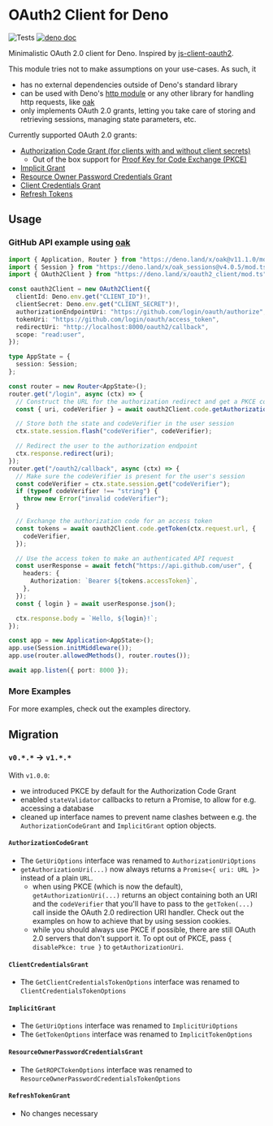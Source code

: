 # OAuth2 Client for Deno

![Tests](https://github.com/cmd-johnson/deno-oauth2-client/workflows/Tests/badge.svg)
[![deno doc](https://doc.deno.land/badge.svg)](https://doc.deno.land/https/raw.githubusercontent.com/cmd-johnson/deno-oauth2-client/master/mod.ts)

Minimalistic OAuth 2.0 client for Deno. Inspired by
[js-client-oauth2](https://github.com/mulesoft/js-client-oauth2/).

This module tries not to make assumptions on your use-cases. As such, it

- has no external dependencies outside of Deno's standard library
- can be used with Deno's [http module](https://deno.land/std@0.71.0/http) or
  any other library for handling http requests, like
  [oak](https://deno.land/x/oak)
- only implements OAuth 2.0 grants, letting you take care of storing and
  retrieving sessions, managing state parameters, etc.

Currently supported OAuth 2.0 grants:

- [Authorization Code Grant (for clients with and without client secrets)](https://www.rfc-editor.org/rfc/rfc6749#section-4.1)
  - Out of the box support for
    [Proof Key for Code Exchange (PKCE)](https://www.rfc-editor.org/rfc/rfc7636)
- [Implicit Grant](https://www.rfc-editor.org/rfc/rfc6749#section-4.2)
- [Resource Owner Password Credentials Grant](https://www.rfc-editor.org/rfc/rfc6749#section-4.3)
- [Client Credentials Grant](https://www.rfc-editor.org/rfc/rfc6749#section-4.4)
- [Refresh Tokens](https://www.rfc-editor.org/rfc/rfc6749#section-6)

## Usage

### GitHub API example using [oak](https://deno.land/x/oak)

```ts
import { Application, Router } from "https://deno.land/x/oak@v11.1.0/mod.ts";
import { Session } from "https://deno.land/x/oak_sessions@v4.0.5/mod.ts";
import { OAuth2Client } from "https://deno.land/x/oauth2_client/mod.ts";

const oauth2Client = new OAuth2Client({
  clientId: Deno.env.get("CLIENT_ID")!,
  clientSecret: Deno.env.get("CLIENT_SECRET")!,
  authorizationEndpointUri: "https://github.com/login/oauth/authorize",
  tokenUri: "https://github.com/login/oauth/access_token",
  redirectUri: "http://localhost:8000/oauth2/callback",
  scope: "read:user",
});

type AppState = {
  session: Session;
};

const router = new Router<AppState>();
router.get("/login", async (ctx) => {
  // Construct the URL for the authorization redirect and get a PKCE codeVerifier
  const { uri, codeVerifier } = await oauth2Client.code.getAuthorizationUri();

  // Store both the state and codeVerifier in the user session
  ctx.state.session.flash("codeVerifier", codeVerifier);

  // Redirect the user to the authorization endpoint
  ctx.response.redirect(uri);
});
router.get("/oauth2/callback", async (ctx) => {
  // Make sure the codeVerifier is present for the user's session
  const codeVerifier = ctx.state.session.get("codeVerifier");
  if (typeof codeVerifier !== "string") {
    throw new Error("invalid codeVerifier");
  }

  // Exchange the authorization code for an access token
  const tokens = await oauth2Client.code.getToken(ctx.request.url, {
    codeVerifier,
  });

  // Use the access token to make an authenticated API request
  const userResponse = await fetch("https://api.github.com/user", {
    headers: {
      Authorization: `Bearer ${tokens.accessToken}`,
    },
  });
  const { login } = await userResponse.json();

  ctx.response.body = `Hello, ${login}!`;
});

const app = new Application<AppState>();
app.use(Session.initMiddleware());
app.use(router.allowedMethods(), router.routes());

await app.listen({ port: 8000 });
```

### More Examples

For more examples, check out the examples directory.

## Migration

### `v0.*.*` -> `v1.*.*`

With `v1.0.0`:

- we introduced PKCE by default for the Authorization Code Grant
- enabled `stateValidator` callbacks to return a Promise, to allow for e.g.
  accessing a database
- cleaned up interface names to prevent name clashes between e.g. the
  `AuthorizationCodeGrant` and `ImplicitGrant` option objects.

#### `AuthorizationCodeGrant`

- The `GetUriOptions` interface was renamed to `AuthorizationUriOptions`
- `getAuthorizationUri(...)` now always returns a `Promise<{ uri: URL }>`
  instead of a plain `URL`.
  - when using PKCE (which is now the default), `getAuthorizationUri(...)`
    returns an object containing both an URI and the `codeVerifier` that you'll
    have to pass to the `getToken(...)` call inside the OAuth 2.0 redirection
    URI handler. Check out the examples on how to achieve that by using session
    cookies.
  - while you should always use PKCE if possible, there are still OAuth 2.0
    servers that don't support it. To opt out of PKCE, pass
    `{ disablePkce: true }` to `getAuthorizationUri`.

#### `ClientCredentialsGrant`

- The `GetClientCredentialsTokenOptions` interface was renamed to
  `ClientCredentialsTokenOptions`

#### `ImplicitGrant`

- The `GetUriOptions` interface was renamed to `ImplicitUriOptions`
- The `GetTokenOptions` interface was renamed to `ImplicitTokenOptions`

#### `ResourceOwnerPasswordCredentialsGrant`

- The `GetROPCTokenOptions` interface was renamed to
  `ResourceOwnerPasswordCredentialsTokenOptions`

#### `RefreshTokenGrant`

- No changes necessary
